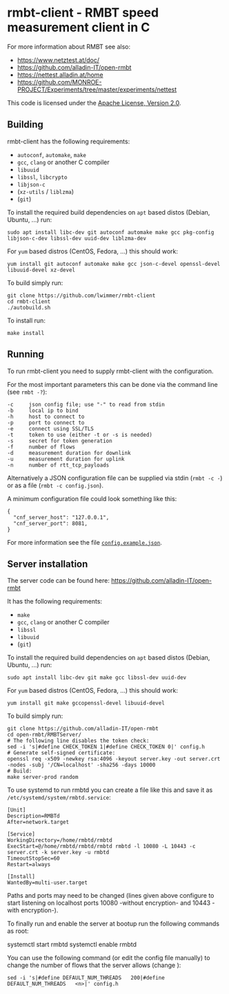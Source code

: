 # rmbt-client - RMBT speed measurement client in C

For more information about RMBT see also:

* https://www.netztest.at/doc/
* https://github.com/alladin-IT/open-rmbt
* https://nettest.alladin.at/home
* https://github.com/MONROE-PROJECT/Experiments/tree/master/experiments/nettest

This code is licensed under the [Apache License, Version 2.0](http://www.apache.org/licenses/LICENSE-2.0).

## Building

rmbt-client has the following requirements:

* `autoconf`, `automake`, `make`
* `gcc`, `clang` or another C compiler
* `libuuid`
* `libssl`, `libcrypto`
* `libjson-c`
* (`xz-utils` / `liblzma`)
* (`git`)

To install the required build dependencies on `apt` based distos (Debian, Ubuntu, ...) run:

```
sudo apt install libc-dev git autoconf automake make gcc pkg-config libjson-c-dev libssl-dev uuid-dev liblzma-dev
```

For `yum` based distros (CentOS, Fedora, ...) this should work:

```
yum install git autoconf automake make gcc json-c-devel openssl-devel libuuid-devel xz-devel
```

To build simply run:

```
git clone https://github.com/lwimmer/rmbt-client
cd rmbt-client
./autobuild.sh
```

To install run:
```
make install
```

## Running

To run rmbt-client you need to supply rmbt-client with the configuration.

For the most important parameters this can be done via the command line (see `rmbt -?`):

```
-c     json config file; use "-" to read from stdin
-b     local ip to bind
-h     host to connect to
-p     port to connect to
-e     connect using SSL/TLS
-t     token to use (either -t or -s is needed)
-s     secret for token generation
-f     number of flows
-d     measurement duration for downlink
-u     measurement duration for uplink
-n     number of rtt_tcp_payloads
```

Alternatively a JSON configuration file can be supplied via stdin (`rmbt -c -`) or as a file (`rmbt -c config.json`).

A minimum configuration file could look something like this:
```
{
  "cnf_server_host": "127.0.0.1",
  "cnf_server_port": 8081,
}
```

For more information see the file [`config.example.json`](config.example.json).

## Server installation

The server code can be found here: https://github.com/alladin-IT/open-rmbt

It has the following requirements:

* `make`
* `gcc`, `clang` or another C compiler
* `libssl`
* `libuuid`
* (`git`)

To install the required build dependencies on `apt` based distos (Debian, Ubuntu, ...) run:

```
sudo apt install libc-dev git make gcc libssl-dev uuid-dev
```

For `yum` based distros (CentOS, Fedora, ...) this should work:

```
yum install git make gccopenssl-devel libuuid-devel
```

To build simply run:

```
git clone https://github.com/alladin-IT/open-rmbt
cd open-rmbt/RMBTServer/
# The following line disables the token check:
sed -i 's|#define CHECK_TOKEN 1|#define CHECK_TOKEN 0|' config.h
# Generate self-signed certificate:
openssl req -x509 -newkey rsa:4096 -keyout server.key -out server.crt -nodes -subj '/CN=localhost' -sha256 -days 10000
# Build:
make server-prod random
```

To use systemd to run rmbtd you can create a file like this and save it as `/etc/systemd/system/rmbtd.service`:

```
[Unit]
Description=RMBTd
After=network.target

[Service]
WorkingDirectory=/home/rmbtd/rmbtd
ExecStart=@/home/rmbtd/rmbtd/rmbtd rmbtd -l 10080 -L 10443 -c server.crt -k server.key -u rmbtd
TimeoutStopSec=60
Restart=always

[Install]
WantedBy=multi-user.target
```

Paths and ports may need to be changed (lines given above configure to start listening on localhost ports 10080 -without encryption- and 10443 -with encryption-).

To finally run and enable the server at bootup run the following commands as root:

systemctl start rmbtd
systemctl enable rmbtd

You can use the following command (or edit the config file manually) to change the number of flows that the server allows (change <n>):
```
sed -i 's|#define DEFAULT_NUM_THREADS   200|#define DEFAULT_NUM_THREADS   <n>|' config.h
```

